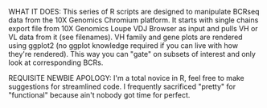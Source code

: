 WHAT IT DOES:
This series of R scripts are designed to manipulate BCRseq data from the 
10X Genomics Chromium platform. It starts with single chains export file 
from 10X Genomics Loupe VDJ Browser as input and pulls VH or VL data from
it (see filenames). VH family and gene plots are rendered using ggplot2
(no ggplot knowledge required if you can live with how they're rendered).
This way you can "gate" on subsets of interest and only look at corresponding
BCRs.

REQUISITE NEWBIE APOLOGY:
I'm a total novice in R, feel free to make suggestions for streamlined code.
I frequently sacrificed "pretty" for "functional" because ain't nobody got
time for perfect.
